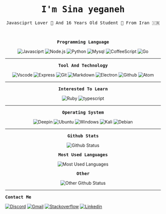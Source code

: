 <p align="center"><h1 align="center"><samp> I'm Sina yeganeh </samp></h1></p>
<p align="center"><samp> Javasciprt Lover 💙 And 16 Years Old Student 📘 From Iran 🇮🇷 </samp></p>
<br>

<p align="center"><samp><strong>Programming Language</strong></samp></p>
<p align="center">
  <img src="https://img.shields.io/badge/-Javasciprt-black?style=for-the-badge&logo=javascript" alt="Javasciprt" />
  <img src="https://img.shields.io/badge/-Node.js-green?style=for-the-badge&logo=node.js&logoColor=black" alt="Node.js" />
  <img src="https://img.shields.io/badge/-Python-yellow?style=for-the-badge&logo=python" alt="Python" />
  <img src="https://img.shields.io/badge/-MySQL-orange?style=for-the-badge&logo=mysql&logoColor=blue" alt="Mysql" />
  <img src="https://img.shields.io/badge/-CoffeeScript-brown?style=for-the-badge&logo=coffeescript" alt="CoffeeScript" />
  <img src="https://img.shields.io/badge/-Go-blue?style=for-the-badge&logo=go" alt="Go" />
</p>

<hr>

<p align="center"><samp><strong>Tool And Technology</strong></samp></p>
<p align="center">
  <img src="https://img.shields.io/badge/-vscode-black?style=for-the-badge&logo=Visual-Studio-Code&logoColor=blue" alt="Vscode" />
  <img src="https://img.shields.io/badge/-Express.js-white?style=for-the-badge&logo=express&logoColor=black" alt="Express" />
  <img src="https://img.shields.io/badge/-git-gray?style=for-the-badge&logo=git" alt="Git" />
  <img src="https://img.shields.io/badge/-markdown-black?style=for-the-badge&logo=markdown" alt="Markdown" />
  <img src="https://img.shields.io/badge/-Electron.js-gray?style=for-the-badge&logo=electron" alt="Electron" />
  <img src="https://img.shields.io/badge/-Github-black?style=for-the-badge&logo=github" alt="Github" />
  <img src="https://img.shields.io/badge/-Atom-yellowgreen?style=for-the-badge&logo=atom" alt="Atom" />
</p>

<hr>

<p align="center"><samp><strong>Interested To Learn</strong></samp></p>
<p align="center">
  <img src="https://img.shields.io/badge/-Ruby-red?style=for-the-badge&logo=ruby" alt="Ruby" />
  <img src="https://img.shields.io/badge/-Typescript-black?style=for-the-badge&logo=typescript" alt="typescript" />
<hr>

<p align="center"><samp><strong>Operating System</strong></samp></p>
<p align="center">
  <img src="https://img.shields.io/badge/-Deepin-blue?style=for-the-badge&logo=deepin" alt="Deepin" />
  <img src="https://img.shields.io/badge/-Ubuntu-orange?style=for-the-badge&logo=ubuntu&logoColor=white" alt="Ubuntu" />
  <img src="https://img.shields.io/badge/-Windows-white?style=for-the-badge&logo=windows&logoColor=blue" alt="Windows" />
  <img src="https://img.shields.io/badge/-Kali-black?style=for-the-badge&logo=kali-linux" alt="Kali" />
  <img src="https://img.shields.io/badge/-Debian-red?style=for-the-badge&logo=debian" alt="Debian" />
</p>

<hr>

<p align="center"><samp><strong>Github Stats</strong></samp></p>
<p align="center">
  <img src="https://github-readme-stats.vercel.app/api?username=sina-yeganeh&show_icons=true&hide_border=true&count_private=true&theme=react" alt="Github Status" />
</p>

<p align="center"><samp><strong>Most Used Languages</strong></samp></p>
<p align="center">
  <img src="https://github-readme-stats.vercel.app/api/top-langs/?username=sina-yeganeh&theme=react&count_private=true&hide_border=true" alt="Most Used Languages" />
</p>

<p align="center"><samp><strong>Other</strong></samp></p>
<p align="center">
  <img src="https://github-readme-streak-stats.herokuapp.com/?user=sina-yeganeh&theme=react&hide_border=true" alt="Other Github Status" />
</p>

<hr>

<p><samp><strong>Contact Me</strong></samp></p>
<p> 
  <a href=""><img src="https://img.shields.io/badge/-Sina 7161-gray?style=for-the-badge&logo=discord" alt="Discord" /></a>
  <a href="https://sinayeganeh.dev@gmail.com/"><img src="https://img.shields.io/badge/-Gmail-red?style=for-the-badge&logo=gmail&logoColor=white" alt="Gmail" /></a>
  <a href="https://stackoverflow.com/users/16333198/sina-yeganeh"><img src="https://img.shields.io/badge/-Stackoverflow-white?style=for-the-badge&logo=stackoverflow" alt="Stackoverflow" /></a>
  <a href="https://www.linkedin.com/in/sina-yeganeh-982a48210/"><img src="https://img.shields.io/badge/-Linkedin-blue?style=for-the-badge&logo=linkedin" alt="Linkedin" /></a>
</p>

<!--
- 🔭 I’m currently working on ...
- 🌱 I’m currently learning ...
- 👯 I’m looking to collaborate on ...
- 🤔 I’m looking for help with ...
- 💬 Ask me about ...
- 📫 How to reach me: ...
- 😄 Pronouns: ...
- ⚡ Fun fact: ...
-->
